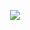 <p align='center'>
    <img src="https://capsule-render.vercel.app/api?type=waving&color=auto&height=300&section=header&text=Welcome%20to%20Dongurame%20Github&fontSize=90&animation=fadeIn&fontAlignY=38&desc=Frontend%20developer%20Jaewoong%20Park!!&descAlignY=51&descAlign=62"/>
</p>
